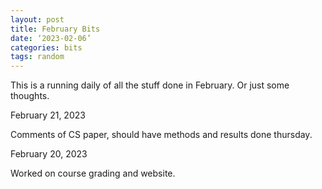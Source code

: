 ```yaml
---
layout: post
title: February Bits
date: ‘2023-02-06’
categories: bits
tags: random
---
```


This is a running daily of all the stuff done in February. Or just some thoughts.

February 21, 2023

Comments of CS paper, should have methods and results done thursday.

February 20, 2023

Worked on course grading and website.
